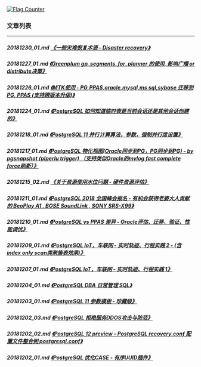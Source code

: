 <a rel="nofollow" href="http://info.flagcounter.com/h9V1"  ><img src="http://s03.flagcounter.com/count/h9V1/bg_FFFFFF/txt_000000/border_CCCCCC/columns_2/maxflags_12/viewers_0/labels_0/pageviews_0/flags_0/"  alt="Flag Counter"  border="0"  ></a>  
  
### 文章列表  
----  
##### 20181230_01.md   [《一些灾难恢复术语 - Disaster recovery》](20181230_01.md)  
##### 20181227_01.md   [《Greenplum gp_segments_for_planner 的使用, 影响广播 or distribute决策》](20181227_01.md)  
##### 20181226_01.md   [《MTK使用 - PG,PPAS,oracle,mysql,ms sql,sybase 迁移到 PG, PPAS (支持跨版本升级)》](20181226_01.md)  
##### 20181224_01.md   [《PostgreSQL 如何知道临时表是当前会话还是其他会话创建的》](20181224_01.md)  
##### 20181218_01.md   [《PostgreSQL 11 并行计算算法，参数，强制并行度设置》](20181218_01.md)  
##### 20181217_01.md   [《PostgreSQL 物化视图(Oracle同步到PG，PG同步到PG) - by pgsnapshot (plperlu trigger) （支持类似Oracle的mvlog fast complete force刷新）》](20181217_01.md)  
##### 20181215_02.md   [《关于资源使用水位问题 - 硬件资源评估》](20181215_02.md)  
##### 20181211_01.md   [《PostgreSQL 2018 全国峰会报名 - 有机会获得老婆大人贡献的 BeoPlay A1 , BOSE SoundLink , SONY SRS-X99》](20181211_01.md)  
##### 20181210_01.md   [《PostgreSQL vs PPAS 差异 - Oracle评估、迁移、验证、性能调优》](20181210_01.md)  
##### 20181209_01.md   [《PostgreSQL IoT，车联网 - 实时轨迹、行程实践 2 - (含index only scan类聚簇表效果)》](20181209_01.md)  
##### 20181207_01.md   [《PostgreSQL IoT，车联网 - 实时轨迹、行程实践 1》](20181207_01.md)  
##### 20181204_01.md   [《PostgreSQL DBA 日常管理 SQL》](20181204_01.md)  
##### 20181203_01.md   [《PostgreSQL 11 参数模板 - 珍藏级》](20181203_01.md)  
##### 20181202_03.md   [《PostgreSQL 拒绝服务DDOS攻击与防范》](20181202_03.md)  
##### 20181202_02.md   [《PostgreSQL 12 preview - PostgreSQL recovery.conf 配置文件整合到 postgresql.conf》](20181202_02.md)  
##### 20181202_01.md   [《PostgreSQL 优化CASE - 有序UUID插件》](20181202_01.md)  
